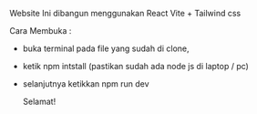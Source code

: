 Website Ini dibangun menggunakan React Vite + Tailwind css 

Cara Membuka :
- buka terminal pada file yang sudah di clone,
- ketik npm intstall (pastikan sudah ada node js di laptop / pc)
- selanjutnya ketikkan npm run dev

  Selamat!
